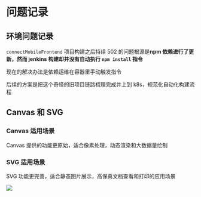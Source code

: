 # 问题记录

## 环境问题记录

`connectMobileFrontend` 项目构建之后持续 502 的问题根源是**npm 依赖进行了更新，然而 jenkins 构建却并没有自动执行 `npm install` 指令**

现在的解决办法是依赖运维在容器里手动触发指令

后续的方案是把这个奇怪的旧项目链路梳理完成并上到 k8s，规范化自动化构建流程

## Canvas 和 SVG

### Canvas 适用场景

Canvas 提供的功能更原始，适合像素处理，动态渲染和大数据量绘制

### SVG 适用场景

SVG 功能更完善，适合静态图片展示，高保真文档查看和打印的应用场景

![](https://pic4.zhimg.com/80/9b0e2025971c2ee23154f7331ac59426_720w.jpg?source=1940ef5c)
